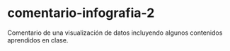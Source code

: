 # comentario-infografia-2
Comentario de una visualización de datos incluyendo algunos contenidos aprendidos en clase. 
